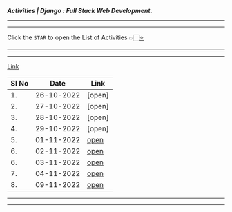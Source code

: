 ___Activities | Django : Full Stack Web Development.___

___
___
Click the `STAR` to open the List of Activities 👉🏻[⭐](./Activity/activity.md)

---
___

[Link](./Activity)

| Sl No | Date       | Link                                      |
| ----- | ---------- | ----------------------------------------- |
| 1.    | 26-10-2022 | [open]
| 2.    | 27-10-2022 | [open]
| 3.    | 28-10-2022 | [open]
| 4.    | 29-10-2022 | [open]
| 5.    | 01-11-2022 | [open](./Activity/November/01-11-22-tue)  |
| 6.    | 02-11-2022 | [open](./Activity/November/02-11-22-wed)  |
| 6.    | 03-11-2022 | [open](./Activity/November/03-11-22-thu)  |
| 7.    | 04-11-2022 | [open](./Activity/November/04-11-22-fri)  |
| 8.    | 09-11-2022 | [open](./Activity/November/09-11-22-wed)  |


---
___

